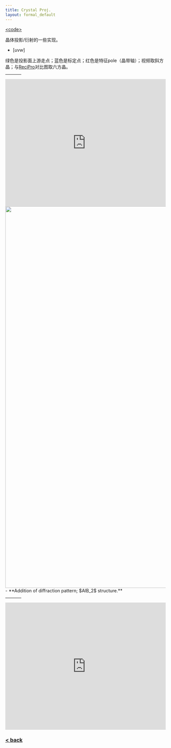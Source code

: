 ```yaml
---
title: Crystal Proj.
layout: formal_default
---
```


[\<code\>](https://github.com/wzetto/projLITE/tree/main/crystal_proj)

晶体投影/衍射的一些实现。

- $[uvw]$

绿色是投影面上游走点；蓝色是标定点；红色是特征pole（晶带轴）；视频取斜方晶；与[ReciPro](https://github.com/seto77/ReciPro)对比图取六方晶。

<hr style="width:50px;text-align:left;margin-left:0">
<iframe src="https://www.youtube.com/embed/FU0N2QPgtnA" frameborder="0" allow="autoplay; encrypted-media" allowfullscreen width="100%" height="400px"> </iframe>

<img src="https://drive.google.com/thumbnail?id=102_za00-eV7pFnS0OBqa3ugjC_5E6PpC&sz=w1600" width="1200px"/>

<br>
- **Addition of diffraction pattern; $AlB_2$ structure.**

<hr style="width:50px;text-align:left;margin-left:0">
<iframe src="https://www.youtube.com/embed/e5llubuWXeo" frameborder="0" allow="autoplay; encrypted-media" allowfullscreen width="100%" height="400px"> </iframe>

### [< back](https://wzetto.github.io/wz369.github.io/omoi_main/omoi.html)

<script>
  window.onload = function(){
    let txt = document.getElementById("side_text");
    txt.innerHTML = "";
  }
</script>

